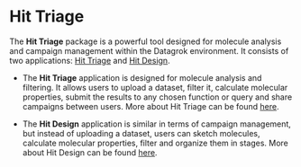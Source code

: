 # Hit Triage

The **Hit Triage** package is a powerful tool designed for molecule analysis and campaign management within the Datagrok environment. It consists of two applications: [Hit Triage](https://github.com/datagrok-ai/public/blob/master/packages/HitTriage/README_HT.md) and [Hit Design](https://github.com/datagrok-ai/public/blob/master/packages/HitTriage/README_HD.md).

- The **Hit Triage** application is designed for molecule analysis and filtering. It allows users to upload a dataset, filter it, calculate molecular properties, submit the results to any chosen function or query and share campaigns between users. More about Hit Triage can be found [here](https://github.com/datagrok-ai/public/blob/master/packages/HitTriage/README_HT.md).

- The **Hit Design** application is similar in terms of campaign management, but instead of uploading a dataset, users can sketch molecules, calculate molecular properties, filter and organize them in stages. More about Hit Design can be found [here](https://github.com/datagrok-ai/public/blob/master/packages/HitTriage/README_HT.md).


